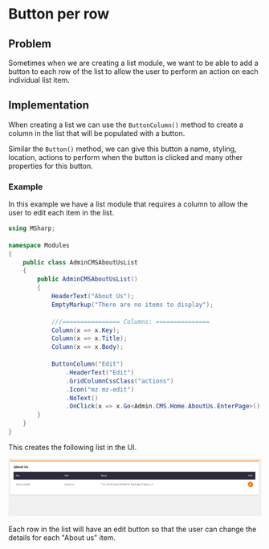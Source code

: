 # Button per row

## Problem

Sometimes when we are creating a list module, we want to be able to add a button to each row of the list to allow the user to perform an action on each individual list item.

## Implementation

When creating a list we can use the `ButtonColumn()` method to create a column in the list that will be populated with a button.

Similar the `Button()` method, we can give this button a name, styling, location, actions to perform when the button is clicked and many other properties for this button.

### Example

In this example we have a list module that requires a column to allow the user to edit each item in the list.

```csharp
using MSharp;

namespace Modules
{
    public class AdminCMSAboutUsList
    {
        public AdminCMSAboutUsList()
        {
            HeaderText("About Us");
            EmptyMarkup("There are no items to display");

            ///================ Columns: ===============
            Column(x => x.Key);
            Column(x => x.Title);
            Column(x => x.Body);

            ButtonColumn("Edit")
                .HeaderText("Edit")
                .GridColumnCssClass("actions")
                .Icon("mz mz-edit")
                .NoText()
                .OnClick(x => x.Go<Admin.CMS.Home.AboutUs.EnterPage>().Send("item", "item.ID"));
        }
    }
}
```

This creates the following list in the UI.

![About us](images/aboutUs.PNG)

Each row in the list will have an edit button so that the user can change the details for each "About us" item.
